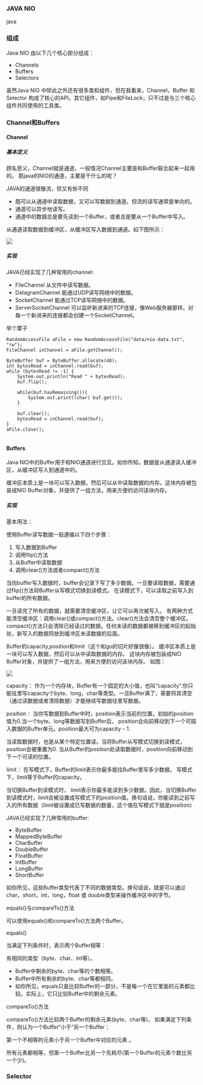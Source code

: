 ### JAVA NIO

java

### 组成

Java NIO 由以下几个核心部分组成：

- Channels
- Buffers
- Selectors

虽然Java NIO 中除此之外还有很多类和组件，但在我看来，Channel，Buffer 和 Selector 构成了核心的API。其它组件，如Pipe和FileLock，只不过是与三个核心组件共同使用的工具类。


### Channel和Buffers

#### Channel

##### 基本定义

顾名思义，Channel就是通道，一般情况Channel主要是和Buffer联合起来一起用的。
那java的NIO的通道，主要是干什么的呢？

JAVA的通道很像流，但又有些不同

- 既可以从通道中读取数据，又可以写数据到通道。但流的读写通常是单向的。
- 通道可以异步地读写。
- 通道中的数据总是要先读到一个Buffer，或者总是要从一个Buffer中写入。

从通道读取数据到缓冲区，从缓冲区写入数据到通道。如下图所示：

![](http://ifeve.com/wp-content/uploads/2013/06/overview-channels-buffers.png)

##### 实现

JAVA已经实现了几种常用的channel:

- FileChannel   从文件中读写数据。
- DatagramChannel 能通过UDP读写网络中的数据。
- SocketChannel   能通过TCP读写网络中的数据。
- ServerSocketChannel 可以监听新进来的TCP连接，像Web服务器那样。对每一个新进来的连接都会创建一个SocketChannel。

举个栗子
```
RandomAccessFile aFile = new RandomAccessFile("data/nio-data.txt", "rw");
FileChannel inChannel = aFile.getChannel();
 
ByteBuffer buf = ByteBuffer.allocate(48);
int bytesRead = inChannel.read(buf);
while (bytesRead != -1) { 
    System.out.println("Read " + bytesRead);
    buf.flip();
 
    while(buf.hasRemaining()){
        System.out.print((char) buf.get());
    }
 
    buf.clear();
    bytesRead = inChannel.read(buf);
}
aFile.close();


```

#### Buffers

Java NIO中的Buffer用于和NIO通道进行交互。如你所知，数据是从通道读入缓冲区，从缓冲区写入到通道中的。

缓冲区本质上是一块可以写入数据，然后可以从中读取数据的内存。这块内存被包装成NIO Buffer对象，并提供了一组方法，用来方便的访问该块内存。

##### 实现

基本用法：

使用Buffer读写数据一般遵循以下四个步骤：

1. 写入数据到Buffer
2. 调用flip()方法
3. 从Buffer中读取数据
4. 调用clear()方法或者compact()方法

当向buffer写入数据时，buffer会记录下写了多少数据。一旦要读取数据，需要通过flip()方法将Buffer从写模式切换到读模式。
在读模式下，可以读取之前写入到buffer的所有数据。

一旦读完了所有的数据，就需要清空缓冲区，让它可以再次被写入。
有两种方式能清空缓冲区：调用clear()或compact()方法。clear()方法会清空整个缓冲区。
compact()方法只会清除已经读过的数据。任何未读的数据都被移到缓冲区的起始处，新写入的数据将放到缓冲区未读数据的后面。

Buffer的capacity,position和limit（这个和go的切片好像很像）。
缓冲区本质上是一块可以写入数据，然后可以从中读取数据的内存。
这块内存被包装成NIO Buffer对象，并提供了一组方法，用来方便的访问该块内存。
如图：

![](http://ifeve.com/wp-content/uploads/2013/06/buffers-modes.png)

capacity：
作为一个内存块，Buffer有一个固定的大小值，也叫“capacity”.你只能往里写capacity个byte、long，char等类型。一旦Buffer满了，需要将其清空（通过读数据或者清除数据）才能继续写数据往里写数据。

position：
当你写数据到Buffer中时，position表示当前的位置。初始的position值为0.当一个byte、long等数据写到Buffer后， position会向前移动到下一个可插入数据的Buffer单元。position最大可为capacity – 1.

当读取数据时，也是从某个特定位置读。当将Buffer从写模式切换到读模式，position会被重置为0. 当从Buffer的position处读取数据时，position向前移动到下一个可读的位置。

limit：
在写模式下，Buffer的limit表示你最多能往Buffer里写多少数据。 写模式下，limit等于Buffer的capacity。

当切换Buffer到读模式时， limit表示你最多能读到多少数据。因此，当切换Buffer到读模式时，limit会被设置成写模式下的position值。换句话说，你能读到之前写入的所有数据（limit被设置成已写数据的数量，这个值在写模式下就是position）

JAVA已经实现了几种常用的buffer:

- ByteBuffer
- MappedByteBuffer
- CharBuffer
- DoubleBuffer
- FloatBuffer
- IntBuffer
- LongBuffer
- ShortBuffer

如你所见，这些Buffer类型代表了不同的数据类型。换句话说，就是可以通过char，short，int，long，float 或 double类型来操作缓冲区中的字节。


equals()与compareTo()方法

可以使用equals()和compareTo()方法两个Buffer。

equals()

当满足下列条件时，表示两个Buffer相等：

有相同的类型（byte、char、int等）。

- Buffer中剩余的byte、char等的个数相等。
- Buffer中所有剩余的byte、char等都相同。
- 如你所见，equals只是比较Buffer的一部分，不是每一个在它里面的元素都比较。实际上，它只比较Buffer中的剩余元素。

compareTo()方法

compareTo()方法比较两个Buffer的剩余元素(byte、char等)， 如果满足下列条件，则认为一个Buffer“小于”另一个Buffer：

第一个不相等的元素小于另一个Buffer中对应的元素 。

所有元素都相等，但第一个Buffer比另一个先耗尽(第一个Buffer的元素个数比另一个少)。


### Selector